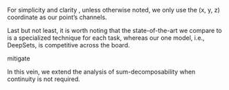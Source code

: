 



For simplicity and clarity , unless otherwise noted, we only use the (x, y, z) coordinate as our point’s channels.





Last but not least, it is worth noting that the state-of-the-art we compare to is a specialized technique for each task, whereas our one model, i.e., DeepSets, is competitive across the board.


mitigate


In this vein, we extend the analysis of sum-decomposability when continuity is not required.